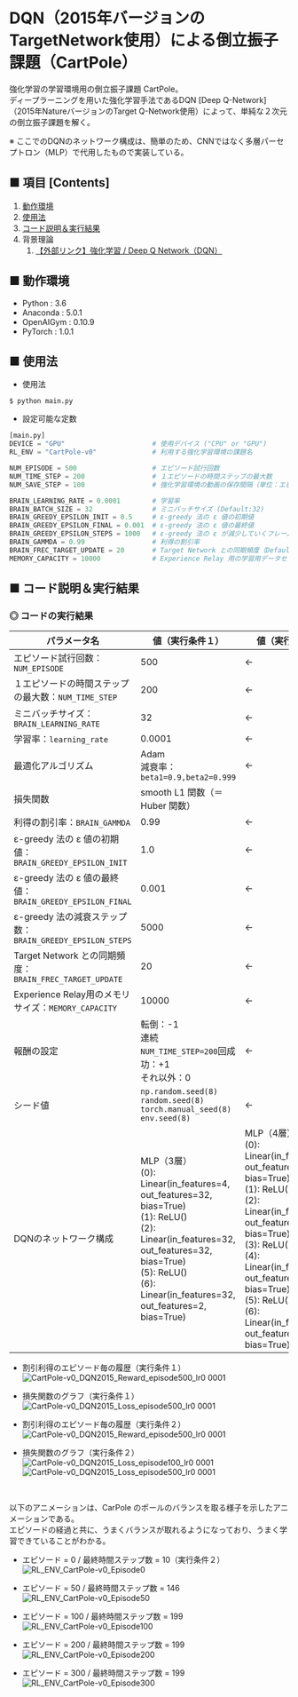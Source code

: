 # DQN（2015年バージョンのTargetNetwork使用）による倒立振子課題（CartPole）
強化学習の学習環境用の倒立振子課題 CartPole。<br>
ディープラーニングを用いた強化学習手法であるDQN [Deep Q-Network] （2015年NatureバージョンのTarget Q-Network使用）によって、単純な２次元の倒立振子課題を解く。<br>

※ ここでのDQNのネットワーク構成は、簡単のため、CNNではなく多層パーセプトロン（MLP）で代用したもので実装している。

## ■ 項目 [Contents]
1. [動作環境](#動作環境)
1. [使用法](#使用法)
1. [コード説明＆実行結果](#コード説明＆実行結果)
1. 背景理論
    1. [【外部リンク】強化学習 / Deep Q Network（DQN）](http://yagami12.hatenablog.com/entry/2019/02/22/210608#DeepQNetwork)


## ■ 動作環境

- Python : 3.6
- Anaconda : 5.0.1
- OpenAIGym : 0.10.9
- PyTorch : 1.0.1

## ■ 使用法

- 使用法
```
$ python main.py
```

- 設定可能な定数
```python
[main.py]
DEVICE = "GPU"                      # 使用デバイス ("CPU" or "GPU")
RL_ENV = "CartPole-v0"              # 利用する強化学習環境の課題名

NUM_EPISODE = 500                   # エピソード試行回数
NUM_TIME_STEP = 200                 # １エピソードの時間ステップの最大数
NUM_SAVE_STEP = 100                 # 強化学習環境の動画の保存間隔（単位：エピソード数）

BRAIN_LEARNING_RATE = 0.0001        # 学習率
BRAIN_BATCH_SIZE = 32               # ミニバッチサイズ (Default:32)
BRAIN_GREEDY_EPSILON_INIT = 0.5     # ε-greedy 法の ε 値の初期値
BRAIN_GREEDY_EPSILON_FINAL = 0.001  # ε-greedy 法の ε 値の最終値
BRAIN_GREEDY_EPSILON_STEPS = 1000   # ε-greedy 法の ε が減少していくフレーム数
BRAIN_GAMMDA = 0.99                 # 利得の割引率
BRAIN_FREC_TARGET_UPDATE = 20       # Target Network との同期頻度（Default:10_000） 
MEMORY_CAPACITY = 10000             # Experience Relay 用の学習用データセットのメモリの最大の長さ
```

<a id="コード説明＆実行結果"></a>

## ■ コード説明＆実行結果

### ◎ コードの実行結果

|パラメータ名|値（実行条件１）|値（実行条件２）|
|---|---|---|
|エピソード試行回数：`NUM_EPISODE`|500|←|
|１エピソードの時間ステップの最大数：`NUM_TIME_STEP`|200|←|
|ミニバッチサイズ：`BRAIN_LEARNING_RATE`|32|←|
|学習率：`learning_rate`|0.0001|←|
|最適化アルゴリズム|Adam<br>減衰率：`beta1=0.9,beta2=0.999`|←|
|損失関数|smooth L1 関数（＝Huber 関数）|
|利得の割引率：`BRAIN_GAMMDA`|0.99|←|
|ε-greedy 法の ε 値の初期値：`BRAIN_GREEDY_EPSILON_INIT`|1.0|←|
|ε-greedy 法の ε 値の最終値：`BRAIN_GREEDY_EPSILON_FINAL`|0.001|←|
|ε-greedy 法の減衰ステップ数：`BRAIN_GREEDY_EPSILON_STEPS`|5000|←|
|Target Network との同期頻度：`BRAIN_FREC_TARGET_UPDATE`|20|←|
|Experience Relay用のメモリサイズ：`MEMORY_CAPACITY`|10000|←|
|報酬の設定|転倒：-1<br>連続 `NUM_TIME_STEP=200`回成功：+1<br>それ以外：0|←|
|シード値|`np.random.seed(8)`<br>`random.seed(8)`<br>`torch.manual_seed(8)`<br>`env.seed(8)`|←|
|DQNのネットワーク構成|MLP（3層）<br>(0): Linear(in_features=4, out_features=32, bias=True)<br>(1): ReLU()<br>(2): Linear(in_features=32, out_features=32, bias=True)<br>(5): ReLU()<br>(6): Linear(in_features=32, out_features=2, bias=True)|MLP（4層）<br>(0): Linear(in_features=4, out_features=32, bias=True)<br>(1): ReLU()<br>(2): Linear(in_features=32, out_features=32, bias=True)<br>(3): ReLU()<br>(4): Linear(in_features=32, out_features=32, bias=True)<br>(5): ReLU()<br>(6): Linear(in_features=32, out_features=2, bias=True)|

<!--
転倒：-1<br>連続 `NUM_TIME_STEP`回成功：+`NUM_TIME_STEP=200`<br>それ以外：+1|
-->

- 割引利得のエピソード毎の履歴（実行条件１）<br>
![CartPole-v0_DQN2015_Reward_episode500_lr0 0001](https://user-images.githubusercontent.com/25688193/54997028-26aac200-500e-11e9-9208-698e54dafef9.png)<br>

- 損失関数のグラフ（実行条件１）<br>
![CartPole-v0_DQN2015_Loss_episode500_lr0 0001](https://user-images.githubusercontent.com/25688193/54997027-26aac200-500e-11e9-9b5f-450418e49b8b.png)<br>

- 割引利得のエピソード毎の履歴（実行条件２）<br>
![CartPole-v0_DQN2015_Reward_episode500_lr0 0001](https://user-images.githubusercontent.com/25688193/54995218-8eaad980-5009-11e9-8052-4d21ed5dbcd1.png)<br>

- 損失関数のグラフ（実行条件２）<br>
![CartPole-v0_DQN2015_Loss_episode100_lr0 0001](https://user-images.githubusercontent.com/25688193/54997433-07606480-500f-11e9-8022-21859e3c2743.png)<br>
![CartPole-v0_DQN2015_Loss_episode500_lr0 0001](https://user-images.githubusercontent.com/25688193/54995214-8d79ac80-5009-11e9-9cec-1d4c58d3a01f.png)<br>


<br>

以下のアニメーションは、CarPole のポールのバランスを取る様子を示したアニメーションである。<br>
エピソードの経過と共に、うまくバランスが取れるようになっており、うまく学習できていることがわかる。<br>
<!--
※ ポールを左右に振りながらバランスを取るときの振り幅が、Q学習や Sarsa では大きかったのに対して、この DQN では小さい傾向がある？<br>
-->

- エピソード = 0 / 最終時間ステップ数 = 10（実行条件２）<br>
![RL_ENV_CartPole-v0_Episode0](https://user-images.githubusercontent.com/25688193/54994281-3b378c00-5007-11e9-8c84-0beaf5ef2410.gif)<br>

- エピソード = 50 / 最終時間ステップ数 = 146<br>
![RL_ENV_CartPole-v0_Episode50](https://user-images.githubusercontent.com/25688193/54994282-3bd02280-5007-11e9-93a2-9dc1e378b592.gif)<br>

- エピソード = 100 / 最終時間ステップ数 = 199<br>
![RL_ENV_CartPole-v0_Episode100](https://user-images.githubusercontent.com/25688193/54994283-3bd02280-5007-11e9-8b79-ae5a504a092e.gif)<br>

- エピソード = 200 / 最終時間ステップ数 = 199<br>
![RL_ENV_CartPole-v0_Episode200](https://user-images.githubusercontent.com/25688193/54994290-3d99e600-5007-11e9-9956-f129066c8da3.gif)<br>

- エピソード = 300 / 最終時間ステップ数 = 199<br>
![RL_ENV_CartPole-v0_Episode300](https://user-images.githubusercontent.com/25688193/54994719-4f2fbd80-5008-11e9-854a-acdd6409425a.gif)<br>
